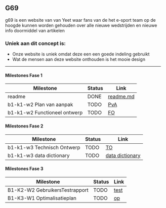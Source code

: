 ## G69
g69 is een website van van Yeet waar fans van de het e-sport team op de hoogde kunnen worden gehouden over alle nieuwe wedstrijden en nieuwe info doormiddel van artikelen
### Uniek aan dit concept is: 
 * Onze website is uniek omdat deze een een goede indeling gebruikt
 * Wat de mensen aan deze website onthouden is het mooie design


---
#### Milestones Fase 1
| Milestone  | Status | Link | 
| ------ |  ------ | ------ | 
| readme                         | DONE |  [readme.md]            |
| b1-k1-w2 Plan van aanpak       | TODO | [PvA]         |
| b1-k1-w2 Functioneel ontwerp   | TODO | [FO]                    |


   [readme.md]: <https://github.com/wesleyvliet/communityProject/blob/master/README.md>
   [PvA]: <https://docs.google.com/document/d/1vrJxu8X6afZDTLu5KLJIcXbH29MPest9jHm99JToPpQ/edit?usp=sharing>
   [FO]: <https://docs.google.com/document/d/1fE-SqUdztTpMsAXw43m5CCiBKfXJ8I_qPRpS1fqqXws/edit?usp=sharing>
  

#### Milestones Fase 2
| Milestone  | Status | Link |
| ------ |  ------ | ------ |
| b1-k1-w3 Technisch Ontwerp |  TODO |  [TO] |
| b1-k1-w3 data dictionary   |  TODO |  [data dictionary] |


   [TO]: <https://docs.google.com/document/d/1NwshzIUbXwPxH5hU8y7WQz-du9aOG5otl8-rZ29fTPA/edit?usp=sharing>
   [data dictionary]: <https://github.com/wesleyvliet/communityProject/blob/master/doc/Data.pdf>
   
   
#### Milestones Fase 3
| Milestone  | Status | Link |
| ------ |  ------ | ------ |
| B1-K2-W2 GebruikersTestrapport | TODO |  [test] |
| B1-K3-W1 Optimalisatieplan | TODO |  [op] |


 [usertest_youtube]: <https://youtu.be/17WoOqgXsRM?list=PLRqwX-V7Uu6ZiZxtDDRCi6uhfTH4FilpH>
 [test]: <https://docs.google.com/spreadsheets/>
 [op]: <https://docs.google.com/spreadsheets/>
 [mystat]: <https://docs.google.com/spreadsheets/>




 
